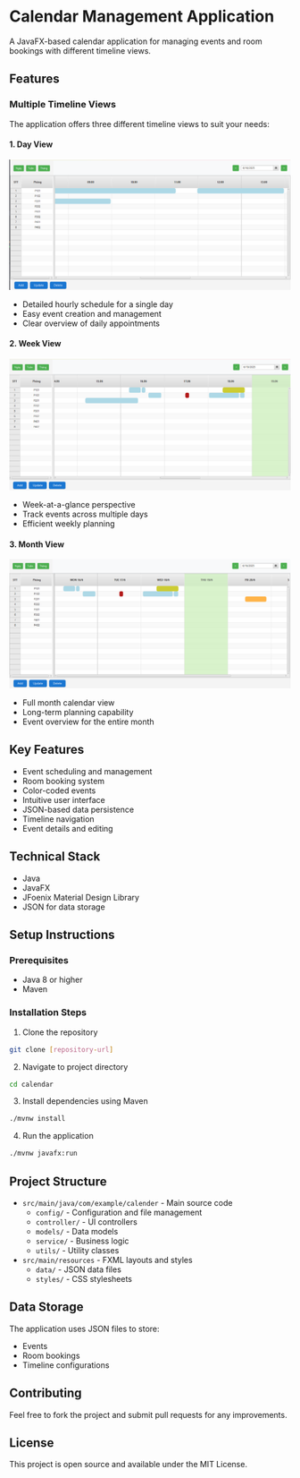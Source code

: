 # Calendar Management Application

A JavaFX-based calendar application for managing events and room bookings with different timeline views.

## Features

### Multiple Timeline Views

The application offers three different timeline views to suit your needs:

#### 1. Day View

![Day View](img/day.png)

- Detailed hourly schedule for a single day
- Easy event creation and management
- Clear overview of daily appointments

#### 2. Week View

![Week View](img/week.png)

- Week-at-a-glance perspective
- Track events across multiple days
- Efficient weekly planning

#### 3. Month View

![Month View](img/month.png)

- Full month calendar view
- Long-term planning capability
- Event overview for the entire month

## Key Features

- Event scheduling and management
- Room booking system
- Color-coded events
- Intuitive user interface
- JSON-based data persistence
- Timeline navigation
- Event details and editing

## Technical Stack

- Java
- JavaFX
- JFoenix Material Design Library
- JSON for data storage

## Setup Instructions

### Prerequisites

- Java 8 or higher
- Maven

### Installation Steps

1. Clone the repository

```bash
git clone [repository-url]
```

2. Navigate to project directory

```bash
cd calendar
```

3. Install dependencies using Maven

```bash
./mvnw install
```

4. Run the application

```bash
./mvnw javafx:run
```

## Project Structure

- `src/main/java/com/example/calender` - Main source code
  - `config/` - Configuration and file management
  - `controller/` - UI controllers
  - `models/` - Data models
  - `service/` - Business logic
  - `utils/` - Utility classes
- `src/main/resources` - FXML layouts and styles
  - `data/` - JSON data files
  - `styles/` - CSS stylesheets

## Data Storage

The application uses JSON files to store:

- Events
- Room bookings
- Timeline configurations

## Contributing

Feel free to fork the project and submit pull requests for any improvements.

## License

This project is open source and available under the MIT License.
